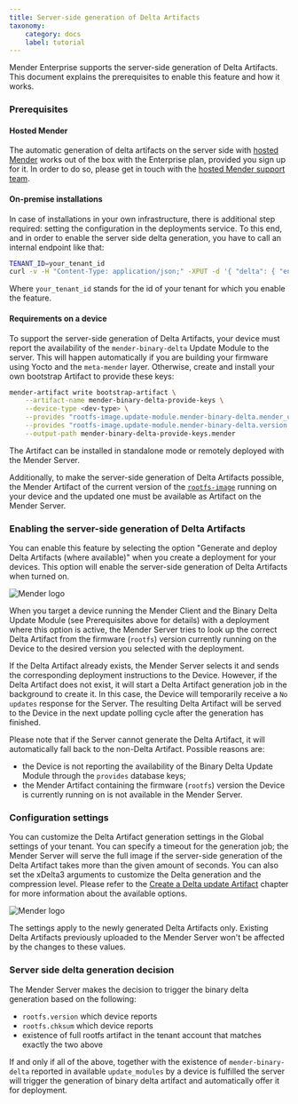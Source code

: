```yaml
---
title: Server-side generation of Delta Artifacts
taxonomy:
    category: docs
    label: tutorial
---
```


Mender Enterprise supports the server-side generation of Delta Artifacts.
This document explains the prerequisites to enable this feature and how it works.

### Prerequisites

#### Hosted Mender

The automatic generation of delta artifacts on the server side with
[hosted Mender](https://hosted.mender.io/ui/signup) works out of the box with the Enterprise plan, provided 
you sign up for it. In order to do so, please get in touch with the [hosted Mender support team](mailto:support@mender.io).

#### On-premise installations

In case of installations in your own infrastructure, there is additional step required: setting the configuration
in the deployments service. To this end, and in order to enable the server side delta generation, you have to call
an internal endpoint like that:

```bash
TENANT_ID=your_tenant_id
curl -v -H "Content-Type: application/json;" -XPUT -d '{ "delta": { "enabled": true, "binary_delta_limits": { "jobs_in_parallel": { "max": 2 }, "queue_length": { "max": 4 } }, "binary_delta": { "timeout": 3600 } } }' http://mender-deployments:8080/api/internal/v1/deployments/tenants/${TENANT_ID}/config
```

Where `your_tenant_id` stands for the id of your tenant for which you enable the feature.

#### Requirements on a device

To support the server-side generation of Delta Artifacts, your device must report the availability of the `mender-binary-delta` Update Module to the server.
This will happen automatically if you are building your firmware using Yocto and the `meta-mender` layer.
Otherwise, create and install your own bootstrap Artifact to provide these keys:

```bash
mender-artifact write bootstrap-artifact \
    --artifact-name mender-binary-delta-provide-keys \
    --device-type <dev-type> \
    --provides "rootfs-image.update-module.mender-binary-delta.mender_update_module:mender-binary-delta" \
    --provides "rootfs-image.update-module.mender-binary-delta.version:<version>" \
    --output-path mender-binary-delta-provide-keys.mender
```

The Artifact can be installed in standalone mode or remotely deployed with the Mender Server.

<!--AUTOVERSION: "mender-artifact/blob/%"/ignore-->
Additionally, to make the server-side generation of Delta Artifacts possible, the Mender Artifact of the current version of the [`rootfs-image`](https://github.com/mendersoftware/mender-artifact/blob/3.9.0/Documentation/artifact-format-v3.md#header-info) running on your device and the updated one must be available as Artifact on the Mender Server.


### Enabling the server-side generation of Delta Artifacts

You can enable this feature by selecting the option "Generate and deploy Delta Artifacts (where available)" when you create a deployment for your devices. This option will enable the server-side generation of Delta Artifacts when turned on.

![Mender logo](deployment.jpg)

When you target a device running the Mender Client and the Binary Delta Update Module (see Prerequisites above for details) with a deployment where this option is active, the Mender Server tries to look up the correct Delta Artifact from the firmware (`rootfs`) version currently running on the Device to the desired version you selected with the deployment.

If the Delta Artifact already exists, the Mender Server selects it and sends the corresponding deployment instructions to the Device. However, if the Delta Artifact does not exist, it will start a Delta Artifact generation job in the background to create it. In this case, the Device will temporarily receive a `No updates` response for the Server. The resulting Delta Artifact will be served to the Device in the next update polling cycle after the generation has finished.

Please note that if the Server cannot generate the Delta Artifact, it will automatically fall back to the non-Delta Artifact. Possible reasons are:
* the Device is not reporting the availability of the Binary Delta Update Module through the `provides` database keys;
* the Mender Artifact containing the firmware (`rootfs`) version the Device is currently running on is not available in the Mender Server.


### Configuration settings

You can customize the Delta Artifact generation settings in the Global settings of your tenant.
You can specify a timeout for the generation job; the Mender Server will serve the full image if the server-side generation of the Delta Artifact takes more than the given amount of seconds.
You can also set the xDelta3 arguments to customize the Delta generation and the compression level.
Please refer to the [Create a Delta update Artifact](../05.Create-a-Delta-update-Artifact/) chapter for more information about the available options.

![Mender logo](settings.jpg)

The settings apply to the newly generated Delta Artifacts only. Existing Delta Artifacts previously uploaded to the Mender Server won't be affected by the changes to these values.

### Server side delta generation decision

The Mender Server makes the decision to trigger the binary delta generation based on the following:

* `rootfs.version` which device reports
* `rootfs.chksum` which device reports
* existence of full rootfs artifact in the tenant account that matches exactly the two above

If and only if all of the above, together with the existence of `mender-binary-delta` reported
in available `update_modules` by a device is fulfilled the server will trigger the generation
of binary delta artifact and automatically offer it for deployment.
